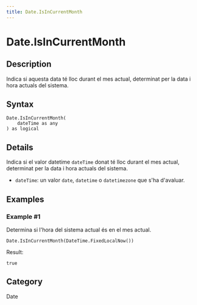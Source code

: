 ```yaml
---
title: Date.IsInCurrentMonth
---
```


# Date.IsInCurrentMonth


## Description

Indica si aquesta data té lloc durant el mes actual, determinat per la data i hora actuals del sistema.


## Syntax

```powerquery
Date.IsInCurrentMonth(
    dateTime as any
) as logical
```


## Details

Indica si el valor datetime <code>dateTime</code> donat té lloc durant el mes actual, determinat per la data i hora actuals del sistema.      <ul>      <li><code>dateTime</code>: un valor <code>date</code>, <code>datetime</code> o <code>datetimezone</code> que s'ha d'avaluar.</li>      </ul>


## Examples

### Example #1 
Determina si l&#39;hora del sistema actual és en el mes actual.
```powerquery
Date.IsInCurrentMonth(DateTime.FixedLocalNow())
```

Result: 
```powerquery
true
```




## Category
Date
